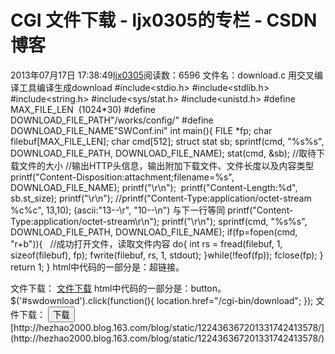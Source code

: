 # CGI 文件下载 - ljx0305的专栏 - CSDN博客
2013年07月17日 17:38:49[ljx0305](https://me.csdn.net/ljx0305)阅读数：6596
文件名：download.c 用交叉编译工具编译生成download
#include<stdio.h>
#include<stdlib.h>
#include<string.h>
#include<sys/stat.h>
#include<unistd.h>
#define MAX_FILE_LEN  (1024*30)
#define DOWNLOAD_FILE_PATH"/works/config/"
#define DOWNLOAD_FILE_NAME"SWConf.ini"
int main(){
FILE *fp;
char filebuf[MAX_FILE_LEN];
char cmd[512];
struct stat sb;
sprintf(cmd, "%s%s", DOWNLOAD_FILE_PATH, DOWNLOAD_FILE_NAME);
stat(cmd, &sb); //取待下载文件的大小
//输出HTTP头信息，输出附加下载文件、文件长度以及内容类型
printf("Content-Disposition:attachment;filename=%s", DOWNLOAD_FILE_NAME);
printf("\r\n"); 
printf("Content-Length:%d", sb.st_size);
printf("\r\n");
//printf("Content-Type:application/octet-stream %c%c", 13,10); (ascii:"13--\r", "10--\n") 与下一行等同
printf("Content-Type:application/octet-stream\r\n");
printf("\r\n");
sprintf(cmd, "%s%s", DOWNLOAD_FILE_PATH, DOWNLOAD_FILE_NAME);
if(fp=fopen(cmd, "r+b")){  
//成功打开文件，读取文件内容
do{
int rs = fread(filebuf, 1, sizeof(filebuf), fp);
fwrite(filebuf, rs, 1, stdout);
}while(!feof(fp));
fclose(fp);
}
return 1;
}
html中代码的一部分是：超链接。
<tr>
<th>文件下载：</th>
<td><a href="/cgi-bin/download">文件下载</a>
</td>
</tr>
html中代码的一部分是：button。
$('#swdownload').click(function(){
location.href="/cgi-bin/download";
});
<tr>
<th>文件下载：</th>
<td>
<input type="button" id="swdownload" value="下载">
</td>
</tr>
[http://hezhao2000.blog.163.com/blog/static/122436367201331742413578/](http://hezhao2000.blog.163.com/blog/static/122436367201331742413578/)
